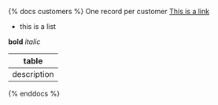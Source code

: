 {% docs customers %}
One record per customer
[This is a link](google.com)

* this is a list

**bold** _italic_

|table|
|-----|
|description|


{% enddocs %}